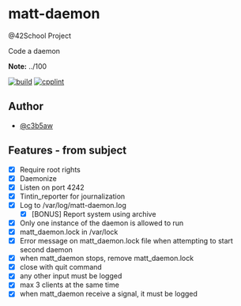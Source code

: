 # matt-daemon

@42School Project

Code a daemon

**Note:** ../100

[![build](https://github.com/c3b5aw/matt-daemon/actions/workflows/build.yml/badge.svg)](https://github.com/c3b5aw/matt-daemon/actions/workflows/build.yml)
[![cpplint](https://github.com/c3b5aw/matt-daemon/actions/workflows/lint.yml/badge.svg)](https://github.com/c3b5aw/matt-daemon/actions/workflows/lint.yml)

## Author

- [@c3b5aw](https://www.github.com/c3b5aw)

## Features - from subject

- [x] Require root rights
- [x] Daemonize
- [x] Listen on port 4242
- [x] Tintin_reporter for journalization
- [x] Log to /var/log/matt-daemon.log
	- [x] [BONUS] Report system using archive
- [x] Only one instance of the daemon is allowed to run
- [x] matt_daemon.lock in /var/lock
- [x] Error message on matt_daemon.lock file when attempting to start second daemon
- [x] when matt_daemon stops, remove matt_daemon.lock
- [x] close with quit command
- [x] any other input must be logged
- [x] max 3 clients at the same time
- [x] when matt_daemon receive a signal, it must be logged